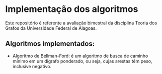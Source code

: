 # Implementação dos algoritmos

Este repositório é referente a avaliação bimestral da disciplina Teoria dos Grafos da Universidade Federal de Alagoas.

## Algoritmos implementados:
- Algoritmo de Bellman-Ford: é um algoritmo de busca de caminho mínimo em um digrafo ponderado, ou seja, cujas arestas têm peso, inclusive negativo.